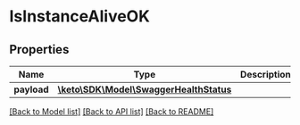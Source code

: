 # IsInstanceAliveOK

## Properties
Name | Type | Description | Notes
------------ | ------------- | ------------- | -------------
**payload** | [**\keto\SDK\Model\SwaggerHealthStatus**](SwaggerHealthStatus.md) |  | [optional] 

[[Back to Model list]](../README.md#documentation-for-models) [[Back to API list]](../README.md#documentation-for-api-endpoints) [[Back to README]](../README.md)


